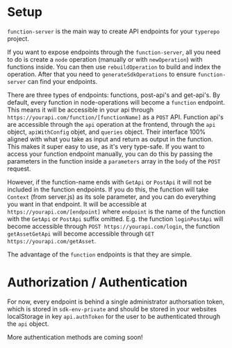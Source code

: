 # Setup

`function-server` is the main way to create API endpoints for your `typerepo` project.

If you want to expose endpoints through the `function-server`, all you need to do is create a `node` operation (manually or with `newOperation`) with functions inside. You can then use `rebuildOperation` to build and index the operation. After that you need to `generateSdkOperations` to ensure `function-server` can find your endpoints.

There are three types of endpoints: functions, post-api's and get-api's. By default, every function in node-operations will become a `function` endpoint. This means it will be accessible in your api through `https://yourapi.com/function/[functionName]` as a `POST` API. Function api's are accessible through the `api` operation at the frontend, through the `api` object, `apiWithConfig` objet, and `queries` object. Their interface 100% aligned with what you take as input and return as output in the function. This makes it super easy to use, as it's very type-safe. If you want to access your function endpoint manually, you can do this by passing the parameters in the function inside a `parameters` array in the `body` of the `POST` request.

However, if the function-name ends with `GetApi` or `PostApi` it will not be included in the function endpoints. If you do this, the function will take `Context` (from server.js) as its sole parameter, and you can do everything you want in that endpoint. It will be accessible at `https://yourapi.com/[endpoint]` where `endpoint` is the name of the function with the `GetApi` or `PostApi` suffix omitted. E.g. the function `loginPostApi` will become accessible through `POST https://yourapi.com/login`, the function `getAssetGetApi` will become accessible through `GET https://yourapi.com/getAsset`.

The advantage of the `function` endpoints is that they are simple.

# Authorization / Authentication

For now, every endpoint is behind a single administrator authorsation token, which is stored in `sdk-env-private` and should be stored in your websites localStorage in key `api.authToken` for the user to be authenticated through the `api` object.

More authentication methods are coming soon!
